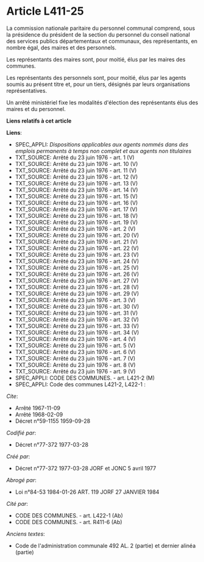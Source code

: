 # Article L411-25

La commission nationale paritaire du personnel communal comprend, sous la présidence du président de la section du personnel
du conseil national des services publics départementaux et communaux, des représentants, en nombre égal, des maires et des
personnels.

Les représentants des maires sont, pour moitié, élus par les maires des communes.

Les représentants des personnels sont, pour moitié, élus par les agents soumis au présent titre et, pour un tiers, désignés
par leurs organisations représentatives.

Un arrêté ministériel fixe les modalités d'élection des représentants élus des maires et du personnel.

**Liens relatifs à cet article**

**Liens**:

  - SPEC_APPLI: *Dispositions applicables aux agents nommés dans des emplois permanents à temps non complet et aux agents non titulaires*
  - TXT_SOURCE: Arrêté du 23 juin 1976 - art. 1 (V)
  - TXT_SOURCE: Arrêté du 23 juin 1976 - art. 10 (V)
  - TXT_SOURCE: Arrêté du 23 juin 1976 - art. 11 (V)
  - TXT_SOURCE: Arrêté du 23 juin 1976 - art. 12 (V)
  - TXT_SOURCE: Arrêté du 23 juin 1976 - art. 13 (V)
  - TXT_SOURCE: Arrêté du 23 juin 1976 - art. 14 (V)
  - TXT_SOURCE: Arrêté du 23 juin 1976 - art. 15 (V)
  - TXT_SOURCE: Arrêté du 23 juin 1976 - art. 16 (V)
  - TXT_SOURCE: Arrêté du 23 juin 1976 - art. 17 (V)
  - TXT_SOURCE: Arrêté du 23 juin 1976 - art. 18 (V)
  - TXT_SOURCE: Arrêté du 23 juin 1976 - art. 19 (V)
  - TXT_SOURCE: Arrêté du 23 juin 1976 - art. 2 (V)
  - TXT_SOURCE: Arrêté du 23 juin 1976 - art. 20 (V)
  - TXT_SOURCE: Arrêté du 23 juin 1976 - art. 21 (V)
  - TXT_SOURCE: Arrêté du 23 juin 1976 - art. 22 (V)
  - TXT_SOURCE: Arrêté du 23 juin 1976 - art. 23 (V)
  - TXT_SOURCE: Arrêté du 23 juin 1976 - art. 24 (V)
  - TXT_SOURCE: Arrêté du 23 juin 1976 - art. 25 (V)
  - TXT_SOURCE: Arrêté du 23 juin 1976 - art. 26 (V)
  - TXT_SOURCE: Arrêté du 23 juin 1976 - art. 27 (V)
  - TXT_SOURCE: Arrêté du 23 juin 1976 - art. 28 (V)
  - TXT_SOURCE: Arrêté du 23 juin 1976 - art. 29 (V)
  - TXT_SOURCE: Arrêté du 23 juin 1976 - art. 3 (V)
  - TXT_SOURCE: Arrêté du 23 juin 1976 - art. 30 (V)
  - TXT_SOURCE: Arrêté du 23 juin 1976 - art. 31 (V)
  - TXT_SOURCE: Arrêté du 23 juin 1976 - art. 32 (V)
  - TXT_SOURCE: Arrêté du 23 juin 1976 - art. 33 (V)
  - TXT_SOURCE: Arrêté du 23 juin 1976 - art. 34 (V)
  - TXT_SOURCE: Arrêté du 23 juin 1976 - art. 4 (V)
  - TXT_SOURCE: Arrêté du 23 juin 1976 - art. 5 (V)
  - TXT_SOURCE: Arrêté du 23 juin 1976 - art. 6 (V)
  - TXT_SOURCE: Arrêté du 23 juin 1976 - art. 7 (V)
  - TXT_SOURCE: Arrêté du 23 juin 1976 - art. 8 (V)
  - TXT_SOURCE: Arrêté du 23 juin 1976 - art. 9 (V)
  - SPEC_APPLI: CODE DES COMMUNES. - art. L421-2 (M)
  - SPEC_APPLI: Code des communes L421-2, L422-1 :

_Cite_:

  - Arrêté  1967-11-09
  - Arrêté  1968-02-09
  - Décret n°59-1155 1959-09-28

_Codifié par_:

  - Décret n°77-372 1977-03-28

_Créé par_:

  - Décret n°77-372 1977-03-28 JORF et JONC 5 avril 1977

_Abrogé par_:

  - Loi n°84-53 1984-01-26 ART. 119 JORF 27 JANVIER 1984

_Cité par_:

  - CODE DES COMMUNES. - art. L422-1 (Ab)
  - CODE DES COMMUNES. - art. R411-6 (Ab)

_Anciens textes_:

  - Code de l'administration communale 492 AL. 2 (partie) et dernier alinéa (partie)
